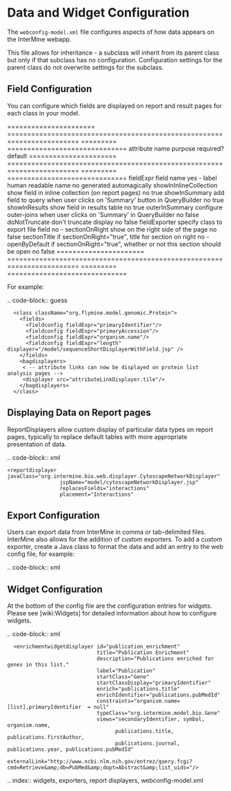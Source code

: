 Data and Widget Configuration
==========================================

The `webconfig-model.xml` file configures aspects of how data appears on the InterMine webapp.

This file allows for inheritance - a subclass will inherit from its parent class but only if that subclass has no configuration.  Configuration settings for the parent class do not overwrite settings for the subclass.

Field Configuration
----------------------

You can configure which fields are displayed on report and result pages for each class in your model.  

======================  ========================================================================  =========  ==============================
attribute name          purpose                                                                   required?  default
======================  ========================================================================  =========  ==============================
fieldExpr               field name                                                                yes        -
label                   human readable name                                                       no         generated automagically
showInInlineCollection  show field in inline collection (on report pages)                         no         true
showInSummary           add field to query when user clicks on 'Summary' button in  QueryBuilder  no         true
showInResults           show field in results table                                               no         true
outerInSummary          configure outer-joins when user clicks on 'Summary' in QueryBuilder       no         false
doNotTruncate           don't truncate display                                                    no         false
fieldExporter           specify class to export file field                                        no         -
sectionOnRight          show on the right side of the page                                        no         false
sectionTitle            if sectionOnRight="true", title for section on right                      no         -
openByDefault           if sectionOnRight="true", whether or not this section should be open      no         false
======================  ========================================================================  =========  ==============================

For example:

.. code-block:: guess

	  <class className="org.flymine.model.genomic.Protein">
 	    <fields>
 	      <fieldconfig fieldExpr="primaryIdentifier"/>
 	      <fieldconfig fieldExpr="primaryAccession"/>
 	      <fieldconfig fieldExpr="organism.name"/>
 	      <fieldconfig fieldExpr="length" displayer="/model/sequenceShortDisplayerWithField.jsp" />
 	    </fields>
 	    <bagdisplayers>
 	     < -- attribute links can now be displayed on protein list analysis pages -->
 	     <displayer src="attributeLinkDisplayer.tile"/>
 	    </bagdisplayers>
 	  </class>


Displaying Data on Report pages
--------------------------------------------

ReportDisplayers allow custom display of particular data types on report pages, typically to replace default tables with more appropriate presentation of data. 

.. code-block:: xml

    <reportdisplayer javaClass="org.intermine.bio.web.displayer.CytoscapeNetworkDisplayer"
                     jspName="model/cytoscapeNetworkDisplayer.jsp"
                     replacesFields="interactions"
                     placement="Interactions"


Export Configuration
----------------------

Users can export data from InterMine in comma or tab-delimited files.  InterMine also allows for the addition of custom exporters.  To add a custom exporter, create a Java class to format the data and add an entry to the web config file, for example:

.. code-block:: xml

  <tableExportConfig id="sequenceExporter" actionPath="/exportAction?type=sequenceExporter"
                     className="org.intermine.bio.web.export.SequenceHttpExporter"/>
  <tableExportConfig id="gff3Exporter" actionPath="/exportAction?type=gff3Exporter"
                     className="org.intermine.bio.web.export.GFF3HttpExporter"/>


Widget Configuration
----------------------

At the bottom of the config file are the configuration entries for widgets.  Please see [wiki:Widgets] for detailed information about how to configure widgets.

.. code-block:: xml

      <enrichmentwidgetdisplayer id="publication_enrichment"
                                 title="Publication Enrichment"
                                 description="Publications enriched for genes in this list."
                                 label="Publication"
                                 startClass="Gene"
                                 startClassDisplay="primaryIdentifier"
                                 enrich="publications.title"
                                 enrichIdentifier="publications.pubMedId"
                                 constraints="organism.name=[list],primaryIdentifier  = null"
                                 typeClass="org.intermine.model.bio.Gene"
                                 views="secondaryIdentifier, symbol, organism.name,
                                       publications.title, publications.firstAuthor,
                                       publications.journal, publications.year, publications.pubMedId"
                                 externalLink="http://www.ncbi.nlm.nih.gov/entrez/query.fcgi?cmd=Retrieve&amp;db=PubMed&amp;dopt=Abstract&amp;list_uids="/>

.. index:: widgets, exporters, report displayers, webconfig-model.xml
